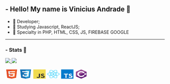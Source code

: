 ## - Hello! My name is Vinicius Andrade 👋

- 🔭 Developer;
- 🌱 Studying Javascript, ReactJS;
- 🎈 Specialty in PHP, HTML, CSS, JS, FIREBASE GOOGLE
-----------------------------------------

### - Stats 🎲
<div>
  <a href="https://github.com/andrade787" >
  <img height="150em" src="https://github-readme-stats.vercel.app/api?username=andrade787&show_icons=true&theme=radical&count_private=true" />
  <img wi height="150em" src="https://github-readme-stats.vercel.app/api/top-langs/?username=andrade787&layout=compact&langs_count=16&theme=radical" />
  </a>
</div>
<div style="display: inline_block"><br>
  <img align="center" alt="1Mack-HTML" height="30" width="40" src="https://raw.githubusercontent.com/devicons/devicon/master/icons/html5/html5-original.svg" />
  <img align="center" alt="1Mack-CSS" height="30" width="40" src="https://raw.githubusercontent.com/devicons/devicon/master/icons/css3/css3-original.svg" />
  <img align="center" alt="1Mack-JS" height="30" width="40" src="https://raw.githubusercontent.com/devicons/devicon/master/icons/javascript/javascript-original.svg" />
  <img align="center" alt="1Mack-React" height="30" width="40" src="https://raw.githubusercontent.com/devicons/devicon/master/icons/react/react-original.svg" />
  <img align="center" alt="1Mack-TS" height="30" width="40" src="https://raw.githubusercontent.com/devicons/devicon/master/icons/typescript/typescript-original.svg" />
  <img align="center" alt="1Mack-C#" height="30" width="40" src="https://raw.githubusercontent.com/devicons/devicon/master/icons/csharp/csharp-original.svg" />
</div>




